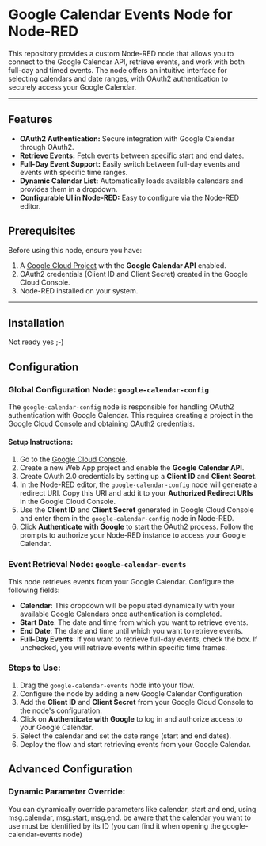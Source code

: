 # Google Calendar Events Node for Node-RED

This repository provides a custom Node-RED node that allows you to connect to the Google Calendar API, retrieve events, and work with both full-day and timed events. The node offers an intuitive interface for selecting calendars and date ranges, with OAuth2 authentication to securely access your Google Calendar.

---

## Features

- **OAuth2 Authentication:** Secure integration with Google Calendar through OAuth2.
- **Retrieve Events:** Fetch events between specific start and end dates.
- **Full-Day Event Support:** Easily switch between full-day events and events with specific time ranges.
- **Dynamic Calendar List:** Automatically loads available calendars and provides them in a dropdown.
- **Configurable UI in Node-RED:** Easy to configure via the Node-RED editor.

## Prerequisites

Before using this node, ensure you have:

1. A [Google Cloud Project](https://console.cloud.google.com/) with the **Google Calendar API** enabled.
2. OAuth2 credentials (Client ID and Client Secret) created in the Google Cloud Console.
3. Node-RED installed on your system.

---

## Installation

Not ready yes ;-)

## Configuration

### Global Configuration Node: `google-calendar-config`

The `google-calendar-config` node is responsible for handling OAuth2 authentication with Google Calendar. This requires creating a project in the Google Cloud Console and obtaining OAuth2 credentials.

#### Setup Instructions:

1. Go to the [Google Cloud Console](https://console.cloud.google.com/).
2. Create a new Web App project and enable the **Google Calendar API**.
3. Create OAuth 2.0 credentials by setting up a **Client ID** and **Client Secret**.
4. In the Node-RED editor, the `google-calendar-config` node will generate a redirect URI. Copy this URI and add it to your **Authorized Redirect URIs** in the Google Cloud Console.
5. Use the **Client ID** and **Client Secret** generated in Google Cloud Console and enter them in the `google-calendar-config` node in Node-RED.
6. Click **Authenticate with Google** to start the OAuth2 process. Follow the prompts to authorize your Node-RED instance to access your Google Calendar.

### Event Retrieval Node: `google-calendar-events`

This node retrieves events from your Google Calendar. Configure the following fields:

- **Calendar**: This dropdown will be populated dynamically with your available Google Calendars once authentication is completed.
- **Start Date**: The date and time from which you want to retrieve events.
- **End Date**: The date and time until which you want to retrieve events.
- **Full-Day Events**: If you want to retrieve full-day events, check the box. If unchecked, you will retrieve events within specific time frames.

### Steps to Use:

1. Drag the `google-calendar-events` node into your flow.
2. Configure the node by adding a new Google Calendar Configuration
3. Add the **Client ID** and **Client Secret** from your Google Cloud Console to the node's configuration.
4. Click on **Authenticate with Google** to log in and authorize access to your Google Calendar.
5. Select the calendar and set the date range (start and end dates).
6. Deploy the flow and start retrieving events from your Google Calendar.

## Advanced Configuration
### Dynamic Parameter Override:

You can dynamically override parameters like calendar, start and end, using msg.calendar, msg.start, msg.end.
be aware that the calendar you want to use must be identified by its ID (you can find it when opening the google-calendar-events node)
